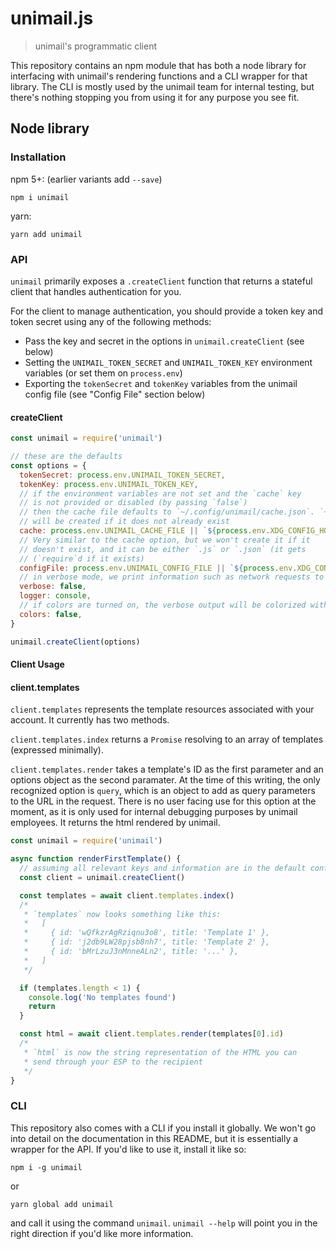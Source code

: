 # unimail.js

> unimail's programmatic client

This repository contains an npm module that has both a node library for interfacing with unimail's rendering functions and a CLI wrapper for that library. The CLI is mostly used by the unimail team for internal testing, but there's nothing stopping you from using it for any purpose you see fit.

## Node library

### Installation

npm 5+: (earlier variants add `--save`)

```
npm i unimail
```

yarn:

```
yarn add unimail
```

### API

`unimail` primarily exposes a `.createClient` function that returns a stateful client that handles authentication for you.

For the client to manage authentication, you should provide a token key and token secret using any of the following methods:

- Pass the key and secret in the options in `unimail.createClient` (see below)
- Setting the `UNIMAIL_TOKEN_SECRET` and `UNIMAIL_TOKEN_KEY` environment variables (or set them on `process.env`)
- Exporting the `tokenSecret` and `tokenKey` variables from the unimail config file (see "Config File" section below)

#### createClient

```javascript
const unimail = require('unimail')

// these are the defaults
const options = {
  tokenSecret: process.env.UNIMAIL_TOKEN_SECRET,
  tokenKey: process.env.UNIMAIL_TOKEN_KEY,
  // if the environment variables are not set and the `cache` key
  // is not provided or disabled (by passing `false`)
  // then the cache file defaults to `~/.config/unimail/cache.json`. `~/.config/unimail`
  // will be created if it does not already exist
  cache: process.env.UNIMAIL_CACHE_FILE || `${process.env.XDG_CONFIG_HOME}/unimail/cache.json`,
  // Very similar to the cache option, but we won't create it if it
  // doesn't exist, and it can be either `.js` or `.json` (it gets
  // (`require`d if it exists)
  configFile: process.env.UNIMAIL_CONFIG_FILE || `${process.env.XDG_CONFIG_HOME}/unimail/config`,
  // in verbose mode, we print information such as network requests to the logger
  verbose: false,
  logger: console,
  // if colors are turned on, the verbose output will be colorized with ANSI
  colors: false,
}

unimail.createClient(options)
```

#### Client Usage

#### client.templates

`client.templates` represents the template resources associated with your account. It currently has two methods.

`client.templates.index` returns a `Promise` resolving to an array of templates (expressed minimally).

`client.templates.render` takes a template's ID as the first parameter and an options object as the second paramater. At the time of this writing, the only recognized option is `query`, which is an object to add as query parameters to the URL in the request. There is no user facing use for this option at the moment, as it is only used for internal debugging purposes by unimail employees. It returns the html rendered by unimail.

```javascript
const unimail = require('unimail')

async function renderFirstTemplate() {
  // assuming all relevant keys and information are in the default config file
  const client = unimail.createClient()

  const templates = await client.templates.index()
  /*
   * `templates` now looks something like this:
   *   [
   *     { id: 'wQfkzrAgRziqnu3o8', title: 'Template 1' },
   *     { id: 'j2db9LW28pjsb8nh7', title: 'Template 2' },
   *     { id: 'bMrLzuJ3nMnneALn2', title: '...' },
   *   ]
   */

  if (templates.length < 1) {
    console.log('No templates found')
    return
  }

  const html = await client.templates.render(templates[0].id)
  /*
   * `html` is now the string representation of the HTML you can
   * send through your ESP to the recipient
   */
}
```

### CLI

This repository also comes with a CLI if you install it globally. We won't go into detail on the documentation in this README, but it is essentially a wrapper for the API. If you'd like to use it, install it like so:

```
npm i -g unimail
```

or

```
yarn global add unimail
```

and call it using the command `unimail`. `unimail --help` will point you in the right direction if you'd like more information.
